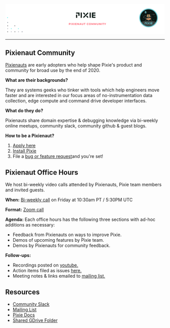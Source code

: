 <p align="center">

  ![Pixie!](pixienaut_banner.png)

</p>

---

## Pixienaut Community

[Pixienauts](https://pixielabs.ai/community) are early adopters who help shape Pixie's product and community for broad use by the end of 2020.  

**What are their backgrounds?** 

They are systems geeks who tinker with tools which help engineers move faster and are interested in our focus areas of no-instrumentation data collection, edge compute and command drive developer interfaces.

**What do they do?** 

Pixienauts share domain expertise & debugging knowledge via bi-weekly online meetups, community slack, community github & guest blogs.

**How to be a Pixienaut?** 

1. [Apply here](https://pixielabs.ai/community)
2. [Install Pixie](https://work.withpixie.ai/)
3.  File a [bug or feature request](https://github.com/pixie-labs/pixie/issues)and you're set!


## Pixienaut Office Hours

We host bi-weekly video calls attended by Pixienauts, Pixie team members and invited guests.

**When:** [Bi-weekly call](https://calendar.google.com/calendar?cid=cGl4aWVsYWJzLmFpXzFvODd2anQ3OG1yNnFhbThnYTNwaHYxZGU0QGdyb3VwLmNhbGVuZGFyLmdvb2dsZS5jb20) on Friday at 10:30am PT / 5:30PM UTC

**Format:** [Zoom call](https://zoom.us/j/610031572?pwd=WEMwUlgzWmtWa1cxTVhZcVR6c0Mxdz09)

**Agenda:** Each office hours has the following three sections with ad-hoc additions as necessary: 
- Feedback from Pixienauts on ways to improve Pixie.
- Demos of upcoming features by Pixie team.
- Demos by Pixienauts for community feedback.

**Follow-ups:** 
- Recordings posted on [youtube.](https://www.youtube.com/channel/UCOMCDRvBVNIS0lCyOmst7eg/videos)
- Action items filed as issues [here.](https://github.com/pixie-labs/pixie/issues)
- Meeting notes & links emailed to [mailing list.](mailto:pixienauts@pixielabs.ai)



## Resources

- [Community Slack](https://join.slack.com/t/pixie-community/shared_invite/enQtODY3NjU5MTc4OTY0LTFhYjc3MWY1NDBkZTc5YTdjNzM0OGYxZmNmODU2MDE5NzYyN2Q1NmIxMmEyN2YwNmM5MjU4NGY2NDBjOWFjY2E)
- [Mailing List](mailto:pixienauts@pixielabs.ai)
- [Pixie Docs](https://work.withpixie.ai/docs)
- [Shared GDrive Folder](https://drive.google.com/drive/folders/0AMBzBO92FQaUUk9PVA)
